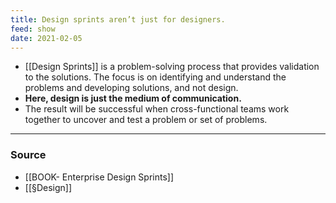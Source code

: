 ```yaml
---
title: Design sprints aren’t just for designers.
feed: show
date: 2021-02-05
---
```


- [[Design Sprints]] is a problem-solving process that provides validation to the solutions. The focus is on identifying and understand the problems and developing solutions, and not design.
- **Here, design is just the medium of communication.** 
- The result will be successful when cross-functional teams work together to uncover and test a problem or set of problems.

---
### Source
- [[BOOK- Enterprise Design Sprints]]  
- [[§Design]]